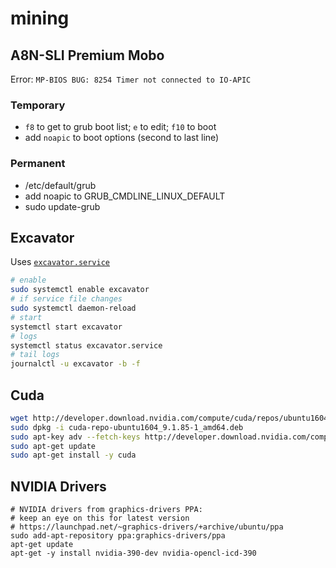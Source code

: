 # mining

## A8N-SLI Premium Mobo

Error: `MP-BIOS BUG: 8254 Timer not connected to IO-APIC`

### Temporary

* `f8` to get to grub boot list; `e` to edit; `f10` to boot
* add `noapic` to boot options (second to last line)

### Permanent

* /etc/default/grub
* add noapic to GRUB_CMDLINE_LINUX_DEFAULT
* sudo update-grub

## Excavator 

Uses [`excavator.service`](./excavator.service)

```sh
# enable
sudo systemctl enable excavator
# if service file changes
sudo systemctl daemon-reload
# start
systemctl start excavator
# logs
systemctl status excavator.service
# tail logs
journalctl -u excavator -b -f
```

## Cuda

```sh
wget http://developer.download.nvidia.com/compute/cuda/repos/ubuntu1604/x86_64/cuda-repo-ubuntu1604_9.1.85-1_amd64.deb
sudo dpkg -i cuda-repo-ubuntu1604_9.1.85-1_amd64.deb
sudo apt-key adv --fetch-keys http://developer.download.nvidia.com/compute/cuda/repos/ubuntu1604/x86_64/7fa2af80.pub
sudo apt-get update
sudo apt-get install -y cuda
```

## NVIDIA Drivers

```
# NVIDIA drivers from graphics-drivers PPA:
# keep an eye on this for latest version
# https://launchpad.net/~graphics-drivers/+archive/ubuntu/ppa
sudo add-apt-repository ppa:graphics-drivers/ppa
apt-get update
apt-get -y install nvidia-390-dev nvidia-opencl-icd-390
```

